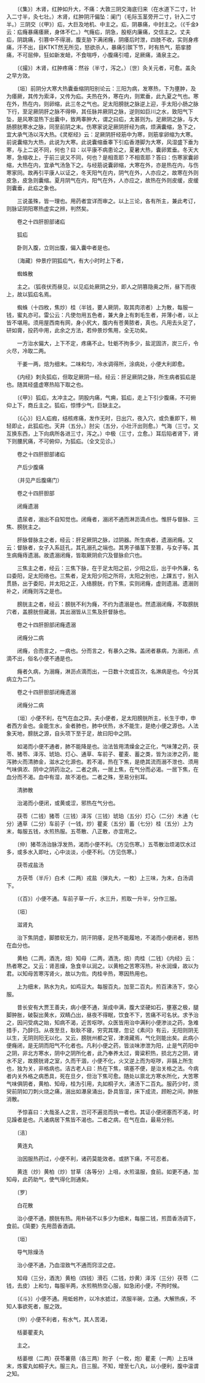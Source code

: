 <!-- { "loadSidebar": true } -->
　　〔《集》〕木肾，红肿如升大，不痛：大敦三阴交海底归来（在水道下二寸，针入二寸半，灸七壮。）木肾，红肿阴汗偏坠：阑门（毛际玉茎旁开二寸，针入二寸半。）三阴交〔《甲》〕疝，大巨及地机、中主之。疝，阴暴痛，中封主之。（《千金》云：疝癃暴痛痿厥，身体不仁。）气癃疝，阴急，股枢内廉痛，交信主之。丈夫疝，阴跳痛，引篡中不得溺，腹支胁下满闭癃，阴痿后时泄，四肢不收，实则身疼痛，汗不出，目KTKT然无所见，怒欲杀人，暴痛引髌下节，时有热气，筋挛膝痛，不可屈伸，狂如新发衄，不食喘呼，小腹痛引噫，足厥痛，涌泉主之。

　　〔《撮》〕木肾，红肿疼痛：然谷（半寸，泻之。）〔世〕灸关元者，可愈。盖灸之早方效。

　　〔垣〕前阴分大寒大热囊垂缩阴阳别论云：三阳为病，发寒热，下为壅肿，及为痿厥，其传为索泽，又传为疝。夫热在外，寒在内，则累垂，此九夏之气也。寒在外，热在内，则卵缩，此三冬之气也。足太阳膀胱之脉逆上迎，手太阳小肠之脉下行，至足厥阴肝之脉不得伸，其任脉并厥阴之脉，逆则如巨川之水，致阳气下坠，是风寒湿热下出囊中，致两睾肿大，谓之曰疝，太甚则为。足厥阴之脉，与大肠膀胱寒水之脉，同至前阴之末。伤寒家说足厥阴肝经为病，烦满囊缩，急下之，宜大承气汤以泻大热。《灵枢经》云：足厥阴肝经筋中为寒，则筋挛卵缩为大寒。前说囊缩为大热，此说为大寒。此说囊缩垂睾下引疝香港脚为大寒，风湿盛下垂为寒，与上二说不同，何也？曰：以平康不病患论之，夏暑大热，囊卵累垂。冬天大寒，急缩收上，于前三说又不同，何也？是相乖耶？不相乖耶？答曰：伤寒家囊卵缩，大热在内，宜承气汤急下之。与经筋说囊卵缩，大寒在外，亦是热在内，与伤寒家同。故再引平康人以证之，冬天阳气在内，阴气在外，人亦应之，故寒在外则皮急，皮急则囊缩。夏月阴气在内，阳气在外，人亦应之，故热在外则皮缓，皮缓则囊垂，此疝之象也。

　　三说虽殊，皆一理也。用药者宜详而审之。以上三论，各有所主，兼此考订，则脉证阴阳寒热虚实之辨，判然矣。

　　卷之十四肝胆部诸疝

　　狐疝

　　卧则入腹，立则出腹，偏入囊中者是也。

　　〔海藏〕仲景疗阴狐疝气，有大小时时上下者，

　　蜘蛛散

　　主之。（狐夜伏而昼见，以见疝处厥阴之分，即人之阴篡隐奥之所，昼下而夜上，故以狐疝名焉。

　　蜘蛛（十四枚，焦炒）桂（半钱，要人厥阴，取其肉浓者）上为散，每服一钱，蜜丸亦可。雷公云：凡使勿用五色者，兼大身上有刺毛生者，并薄小者，以上皆不堪用。须用屋西南有网，身小尻大，腹内有苍黄脓者，真也。凡用去头足了，研如膏，投药中用，此余之方法，若仲景炒焦用，全无功矣。

　　一方治水偏大，上下不定，疼痛不止。牡蛎不拘多少，盐泥固济，炭三斤，令火尽，冷取二两。

　　干姜一两，焙为细末。二味和匀，冷水调得所，涂病处，小便大利即愈。

　　《内经》刺灸狐疝，但取足厥阴一经。经云：肝足厥阴之脉，所生病者狐疝是也。随其经盛虚寒热陷下取之也。

　　〔《甲》〕狐疝，太冲主之。阴股内痛，气痈，狐疝，走上下引少腹痛，不可俯仰上下，商丘主之。狐疝，惊悸少气，巨缺主之。

　　〔《心》〕妇人疝瘕，结核疼痛，发作无时，日出穴，夜入穴，或负重即下，稍轻即止，此狐疝也。天井（五分。）肘尖（五分，小壮汗出则愈。）气海（三寸。又互换东西，上下向病所各进三寸，泻之。）中极（三寸，立愈。）耳后陷者肾下，肾下则腰尻痛，不可俯仰，为狐疝。（全文见诊。）

　　卷之十四肝胆部诸疝

　　产后少腹痛

　　（并见产后腹痛门）

　　卷之十四肝胆部

　　闭癃遗溺

　　遗尿者，溺出不自知觉也。闭癃者，溺闭不通而淋沥滴点也。惟肝与督脉、三焦、膀胱主之。

　　肝脉督脉主之者，经云：肝足厥阴之脉，过阴器。所生病者，遗溺闭癃。又云：督脉者，女子入系廷孔，其孔溺孔之端也。其男子循茎下至篡，与女子等。其生病癃痔遗溺。故遗溺闭癃，皆取厥阴俞穴及督脉俞穴也。

　　三焦主之者，经云：三焦下脉，在于足太阳之前，少阳之后，出于中外廉，名曰委阳，足太阳络也。三焦者，足太阳少阳之所将，太阳之别也，上踝五寸，别入贯肠，出于委阳，并太阳之正，入络膀胱，约下焦，实则闭癃，虚则遗溺。遗溺则补之，闭癃则泻之是也。

　　膀胱主之者，经云：膀胱不利为癃，不约为遗溺是也。然遗溺闭癃，不取膀胱穴者，盖膀胱但藏溺，其出溺皆从三焦及肝督脉也。

　　卷之十四肝胆部闭癃遗溺

　　闭癃分二病

　　闭癃，合而言之，一病也。分而言之，有暴久之殊。盖闭者暴病，为溺闭，点滴不出，俗名小便不通是也。

　　癃者久病，为溺癃，淋沥点滴而出，一日数十次或百次，名淋病是也。今分其病立为二门。

　　卷之十四肝胆部闭癃遗溺

　　闭癃分二病

　　〔垣〕小便不利，在气在血之异。夫小便者，足太阳膀胱所主，长生于申，申者西方金也。金能生水，金者肺也，肺中伏热，水不能生，是绝小便之源也。人法象天地，膀胱之源，自头项下至于足，故曰阳中之阴。

　　如渴而小便不通者，肺不能降是也。治法皆用清燥金之正化，气味薄之药，茯苓、猪苓、泽泻、琥珀、灯心、通草、车前子、瞿麦、蓄之类，皆为淡渗之药，能泻肺火而清肺金，滋水之化源也。若不渴，热在下焦，是绝其流而溺不泄也、须用气味俱浓、阴中之阴药治之。二者之病，一居上焦，在气分而必渴。一居下焦，在血分而不渴。血中有湿，故不渴也。二者之殊，至易分别耳。

　　清肺散

　　治渴而小便闭，或黄或涩，邪热在气分也。

　　茯苓（二钱）猪苓（三钱）泽泻（三钱）琥珀（五分）灯心（二分）木通（七分）通草（二分）车前子（一钱，炒）瞿麦（五分）蓄（七分）桂（五分）上为末，每服五钱，水煎热服。五苓散、八正散，亦宜用之。

　　〔仲〕猪苓汤治脉浮发热，渴而小便不利。（方见伤寒。）五苓散治烦渴饮水过多，或多水入即吐，心中淡淡，小便不利。（方见伤寒。）

　　茯苓戎盐汤

　　方茯苓（半斤）白术（二两）戎盐（弹丸大，一枚）上三味，为末，白汤调下。

　　〔《百》〕小便不通。车前子草一斤，水三升，煎取一升半，分作三服。

　　〔垣〕

　　滋肾丸

　　治下焦阴虚，脚膝软无力，阴汗阴痿，足热不能履地，不渴而小便闭者，邪热在血分也。

　　黄柏（二两，酒洗，焙）知母（二两，酒洗，焙）肉桂（二钱）《内经》云：热者寒之。又云：肾恶燥，急食辛以润之。以黄柏之苦寒泻热，补水润燥，故以为君。以知母苦寒泻肾火，故以为佐。肉桂辛热，寒因热用也。

　　上为细末，熟水为丸，如鸡豆大。每服百丸，加至二百丸，煎百沸汤下，空心服。

　　昔长安有大贾王善夫，病小便不通，渐成中满，腹大坚硬如石，壅塞之极，腿脚肿胀，破裂出黄水，双睛凸出，昼夜不得眠，饮食不下，苦痛不可名状。求予治之，因问受病之始，知病不渴，近苦呕哕。众医皆用治中满利小便渗淡之药，急难措手，乃辞归。从夜至旦，耿耿不寝，穷究其理，忽记《素问》有云，无阳则阴无以生，无阴则阳无以化。又云，膀胱州都之官，津液藏焉，气化则能出矣。此病小便癃闭，是无阴而阳气不化者也。凡利小便之药，皆淡味渗泄为阳，止是气药阳中之阴，非北方寒水，阴中之阴所化者，此乃奉养太过，膏粱积热，损北方之阴，肾水不足，故膀胱肾之室，久而干涸，小便不化，火又逆上而为呕哕，非膈上所生也，独为关，非格病也。洁古老人曰：热在下焦，填塞不便，是治关格之法。今病者内关外格之病悉具，死在旦夕，但治下焦可愈。随处以禀北方寒水所化，大苦寒气味俱阴者，黄柏、知母，桂为引用，丸如桐子大，沸汤下二百丸。服药少时，须臾前阴如刀刺火烧之痛，溺出如瀑泉涌出，卧具皆湿，床下成流，顾盼之间，肿胀消散。

　　予惊喜曰：大哉圣人之言，岂可不遍览而执一者也。其证小便闭塞而不渴，时见躁者是也。凡诸病居下焦皆不渴也。二者之病，在气在血，最易分别。

　　〔洁〕

　　黄连丸

　　治因服热药过，小便不利，诸药莫能效者。或脐下痛，不可忍者。

　　黄连（炒）黄柏（炒）甘草（各等分）上咀，水煎温服，食前。如更不通，加知母，此药助气，使气得化则通矣。

　　〔罗〕

　　白花散

　　治小便不通，膀胱有热。用朴硝不以多少为细末，每服二钱，煎茴香汤调下，食前。《简要》先用茴香酒调。

　　〔垣〕

　　导气除燥汤

　　治小便不通，乃血湿致气不通而窍涩之症。

　　知母（三分，酒洗）黄柏（四钱）滑石（二钱，炒黄）泽泻（三分）茯苓（二钱，去皮）上和匀，每服半两，水煎稍热空心服，如急闭小便，不拘时候。

　　〔《斗》〕小便不通。用蚯蚓杵，以冷水摅过，浓服半碗，立通。大解热疾，不知人事欲死者，服之效。

　　〔仲〕小便不利者，有水气，其人苦渴，

　　栝蒌瞿麦丸

　　主之。

　　栝蒌根（二两）茯苓薯蓣（各三两）附子（一枚，炮）瞿麦（一两）上五味末，炼蜜丸如桐子大。服三丸，日三服。不知，增至七八丸，以小便利，腹中温谓之知。

